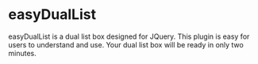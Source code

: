 # easyDualList
easyDualList is a dual list box designed for JQuery. This plugin is easy for users to understand and use. Your dual list box will be ready in only two minutes.
